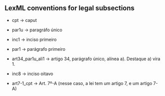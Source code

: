 ## LexML conventions for legal subsections

+ cpt -> caput

+ par1u -> paragráfo único

+ inc1 -> inciso primeiro

+ par1 -> parágrafo primeiro

+ art34\_par1u\_ali1 -> artigo 34, parágrafo único, alínea a). Destaque a) vira 1.

+ inc8 -> inciso oitavo

+ art7-1\_cpt ->  Art. 7º-A (nesse caso, a lei tem um artigo 7, e um artigo 7-A)             

